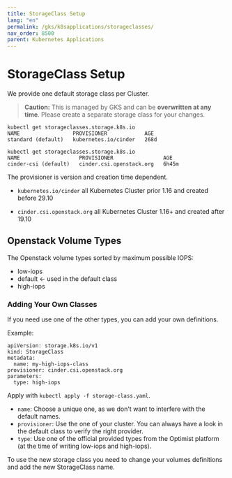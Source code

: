```yaml
---
title: StorageClass Setup
lang: "en"
permalink: /gks/k8sapplications/storageclasses/
nav_order: 8500
parent: Kubernetes Applications
---
```

# StorageClass Setup

We provide one default storage class per Cluster.
> **Caution:**
> This is managed by GKS and can be **overwritten at any time**. Please create a separate storage class for your changes.

```
kubectl get storageclasses.storage.k8s.io
NAME                 PROVISIONER            AGE
standard (default)   kubernetes.io/cinder   268d
```

```
kubectl get storageclasses.storage.k8s.io
NAME                   PROVISIONER                AGE
cinder-csi (default)   cinder.csi.openstack.org   6h45m
```

The provisioner is version and creation time dependent.

* `kubernetes.io/cinder`
    all Kubernetes Cluster prior 1.16 and created before 29.10

* `cinder.csi.openstack.org`
    all Kubernetes Cluster 1.16+ and created after 19.10

## Openstack Volume Types

The Openstack volume types sorted by maximum possible IOPS:

* low-iops
* default <- used in the default class
* high-iops

### Adding Your Own Classes

If you need use one of the other types, you can add your own definitions.

Example:

```
apiVersion: storage.k8s.io/v1
kind: StorageClass
metadata:
  name: my-high-iops-class
provisioner: cinder.csi.openstack.org
parameters:
  type: high-iops
```

Apply with `kubectl apply -f storage-class.yaml`.

* `name`: Choose a unique one, as we don't want to interfere with the default names.
* `provisioner`: Use the one of your cluster. You can always have a look in the default class to verify the right provider.
* `type`: Use one of the official provided types from the Optimist platform (at the time of writing low-iops and high-iops).

To use the new storage class you need to change your volumes definitions and add the new StorageClass name.
